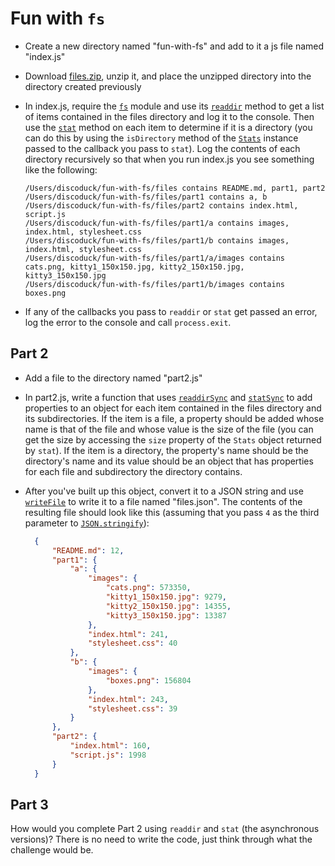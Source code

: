 # Fun with `fs`

* Create a new directory named "fun-with-fs" and add to it a js file named "index.js"

* Download <a href="files.zip">files.zip</a>, unzip it, and place the unzipped directory into the directory created previously

* In index.js, require the <a href="https://nodejs.org/api/fs.html">`fs`</a> module and use its <a href="https://nodejs.org/api/fs.html#fs_fs_readdir_path_options_callback">`readdir`</a> method to get a list of items contained in the files directory and log it to the console. Then use the <a href="https://nodejs.org/api/fs.html#fs_fs_stat_path_callback">`stat`</a> method on each item to determine if it is a directory (you can do this by using the `isDirectory` method of the <a href="https://nodejs.org/api/fs.html#fs_class_fs_stats">`Stats`</a> instance passed to the callback you pass to `stat`). Log the contents of each directory recursively so that when you run index.js you see something like the following:

    ```
  /Users/discoduck/fun-with-fs/files contains README.md, part1, part2
  /Users/discoduck/fun-with-fs/files/part1 contains a, b
  /Users/discoduck/fun-with-fs/files/part2 contains index.html, script.js
  /Users/discoduck/fun-with-fs/files/part1/a contains images, index.html, stylesheet.css
  /Users/discoduck/fun-with-fs/files/part1/b contains images, index.html, stylesheet.css
  /Users/discoduck/fun-with-fs/files/part1/a/images contains cats.png, kitty1_150x150.jpg, kitty2_150x150.jpg, kitty3_150x150.jpg
  /Users/discoduck/fun-with-fs/files/part1/b/images contains boxes.png
    ```

* If any of the callbacks you pass to `readdir` or `stat` get passed an error, log the error to the console and call `process.exit`.

## Part 2

* Add a file to the directory named "part2.js"

* In part2.js, write a function that uses <a href="https://nodejs.org/api/fs.html#fs_fs_readdirsync_path_options">`readdirSync`</a> and <a href="https://nodejs.org/api/fs.html#fs_fs_statsync_path">`statSync`</a> to add properties to an object for each item contained in the files directory and its subdirectories. If the item is a file, a property should be added whose name is that of the file and whose value is the size of the file (you can get the size by accessing the `size` property of the `Stats` object returned by `stat`). If the item is a directory, the property's name should be the directory's name and its value should be an object that has properties for each file and subdirectory the directory contains.

* After you've built up this object, convert it to a JSON string and use <a href="https://nodejs.org/api/fs.html#fs_fs_writefile_file_data_options_callback">`writeFile`</a> to write it to a file named "files.json". The contents of the resulting file should look like this (assuming that you pass `4` as the third parameter to <a href="https://developer.mozilla.org/en/docs/Web/JavaScript/Reference/Global_Objects/JSON/stringify">`JSON.stringify`</a>):

  ```JSON
    {
        "README.md": 12,
        "part1": {
            "a": {
                "images": {
                    "cats.png": 573350,
                    "kitty1_150x150.jpg": 9279,
                    "kitty2_150x150.jpg": 14355,
                    "kitty3_150x150.jpg": 13387
                },
                "index.html": 241,
                "stylesheet.css": 40
            },
            "b": {
                "images": {
                    "boxes.png": 156804
                },
                "index.html": 243,
                "stylesheet.css": 39
            }
        },
        "part2": {
            "index.html": 160,
            "script.js": 1998
        }
    }
  ```

## Part 3

How would you complete Part 2 using `readdir` and `stat` (the asynchronous versions)? There is no need to write the code, just think through what the challenge would be.
